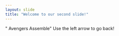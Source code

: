 ```yaml
---
layout: slide
title: "Welcome to our second slide!"
---
```

" Avengers Assemble"
Use the left arrow to go back!
